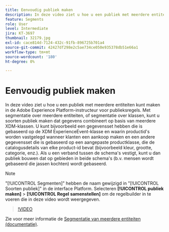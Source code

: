 ```yaml
---
title: Eenvoudig publiek maken
description: In deze video ziet u hoe u een publiek met meerdere entiteiten kunt maken in de Adobe Experience Platform-instructeur voor publieksregels.  Met segmentatie over meerdere entiteiten, of segmentatie over klassen, kunt u soorten publiek maken dat gegevens combineert op basis van meerdere XDM-klassen.
feature: Segments
role: User
level: Intermediate
jira: KT-3697
thumbnail: 32179.jpg
exl-id: cace814d-7124-432c-91fb-896725b701a4
source-git-commit: 42427df298e2c5ae734ce050e935378db51e66a1
workflow-type: tm+mt
source-wordcount: '180'
ht-degree: 0%

---
```


# Eenvoudig publiek maken

In deze video ziet u hoe u een publiek met meerdere entiteiten kunt maken in de Adobe Experience Platform-instructeur voor publieksregels.  Met segmentatie over meerdere entiteiten, of segmentatie over klassen, kunt u soorten publiek maken dat gegevens combineert op basis van meerdere XDM-klassen. U kunt bijvoorbeeld een gegevensset hebben die is gebaseerd op de XDM ExperienceEvent-klasse en waarin productid&#39;s worden vastgelegd wanneer klanten een aankoop maken en een andere gegevensset die is gebaseerd op een aangepaste productklasse, die de catalogusdetails van elke product-id bevat (bijvoorbeeld kleur, grootte, categorie, enz.). Als u een verband tussen de schema&#39;s vestigt, kunt u dan publiek bouwen dat op gebieden in beide schema&#39;s (b.v. mensen wordt gebaseerd die jassen kochten) wordt gebaseerd.

<!--Segment context (segment payload) allows you to provide key contextual details, such as a visitor's abandoned cart contents, in your segment definition so you can send personalized messages.-->

>[!NOTE]
>
> &quot;[!UICONTROL Segmenten]&quot; hebben de naam gewijzigd in &quot;[!UICONTROL Soorten publiek]&quot; in de interface Platform. Selecteren **[!UICONTROL publiek maken]** > **[!UICONTROL Regel samenstellen]** om de regelbuilder in te voeren die in deze video wordt weergegeven.

>[!VIDEO](https://video.tv.adobe.com/v/32179?quality=12&learn=on)

Zie voor meer informatie de [Segmentatie van meerdere entiteiten (documentatie)](https://experienceleague.adobe.com/docs/experience-platform/segmentation/multi-entity-segmentation.html).
